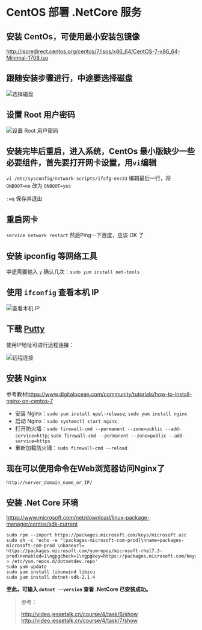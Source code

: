 # CentOS 部署 .NetCore 服务


## 安装 CentOs，可使用最小安装包镜像

<http://isoredirect.centos.org/centos/7/isos/x86_64/CentOS-7-x86_64-Minimal-1708.iso>

## 跟随安装步骤进行，中途要选择磁盘

![选择磁盘](https://cdn.jsdelivr.net/gh/fengrui358/img@main/282687-20180309232456524-101259708.png "选择磁盘")

## 设置 Root 用户密码

![设置 Root 用户密码](https://cdn.jsdelivr.net/gh/fengrui358/img@main/282687-20180309232643970-959574733.png "设置 Root 用户密码")

## 安装完毕后重启，进入系统，CentOs 最小版缺少一些必要组件，首先要打开网卡设置，用`vi`编辑

`vi /etc/sysconfig/network-scripts/ifcfg-ens33` 编辑最后一行，将 `ONBOOT=no` 改为 `ONBOOT=yes`

`:wq` 保存并退出

## 重启网卡

`service network restart` 然后Ping一下百度，应该 OK 了

## 安装 ipconfig 等网络工具

中途需要输入 `y` 确认几次：`sudo yum install net-tools`

## 使用 `ifconfig` 查看本机 IP

![查看本机 IP](https://cdn.jsdelivr.net/gh/fengrui358/img@main/282687-20180309235525274-1957308678.png "查看本机 IP")

## 下载 [Putty](https://www.chiark.greenend.org.uk/~sgtatham/putty/latest.html)

使用IP地址可进行远程连接：

![远程连接](https://cdn.jsdelivr.net/gh/fengrui358/img@main/282687-20180309235842512-303229030.png "远程连接")

## 安装 Nginx

参考教材<https://www.digitalocean.com/community/tutorials/how-to-install-nginx-on-centos-7>

* 安装 Nginx：`sudo yum install epel-release`; `sudo yum install nginx`
* 启动 Nginx：`sudo systemctl start nginx`
* 打开防火墙：`sudo firewall-cmd --permanent --zone=public --add-service=http`; `sudo firewall-cmd --permanent --zone=public --add-service=https`
* 重新加载防火墙：`sudo firewall-cmd --reload`

## 现在可以使用命令在Web浏览器访问Nginx了

`http://server_domain_name_or_IP/`

## 安装 .Net Core 环境

<https://www.microsoft.com/net/download/linux-package-manager/centos/sdk-current>

```shell
sudo rpm --import https://packages.microsoft.com/keys/microsoft.asc
sudo sh -c 'echo -e "[packages-microsoft-com-prod]\nname=packages-microsoft-com-prod \nbaseurl= https://packages.microsoft.com/yumrepos/microsoft-rhel7.3-prod\nenabled=1\ngpgcheck=1\ngpgkey=https://packages.microsoft.com/keys/microsoft.asc" > /etc/yum.repos.d/dotnetdev.repo'
sudo yum update
sudo yum install libunwind libicu
sudo yum install dotnet-sdk-2.1.4
```

**至此，可输入 `dotnet --version` 查看 .NetCore 已安装成功。**

>参考：
>
><http://video.jessetalk.cn/course/4/task/6/show>
><http://video.jessetalk.cn/course/4/task/7/show>

